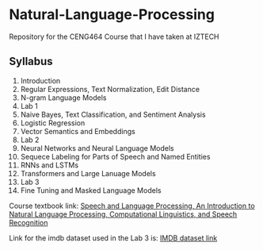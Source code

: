 # Natural-Language-Processing
Repository for the CENG464 Course that I have taken at IZTECH

## Syllabus 

1.   Introduction
2.   Regular Expressions, Text Normalization, Edit Distance
3.   N-gram Language Models
4.   Lab 1
5.   Naive Bayes, Text Classification, and Sentiment Analysis
6.   Logistic Regression
7.   Vector Semantics and Embeddings
8.   Lab 2 
9.   Neural Networks and Neural Language Models
10.  Sequece Labeling for Parts of Speech and Named Entities
11.  RNNs and LSTMs
12.  Transformers and Large Lanuage Models
13.  Lab 3
14.  Fine Tuning and Masked Language Models

Course textbook link: [Speech and Language Processing, An Introduction to Natural Language Processing, Computational
Linguistics, and Speech Recognition](/Textbook/textbook.pdf)

Link for the imdb dataset used in the Lab 3 is: [IMDB dataset link](https://www.kaggle.com/datasets/lakshmi25npathi/imdb-dataset-of-50k-movie-reviews?resource=download)
